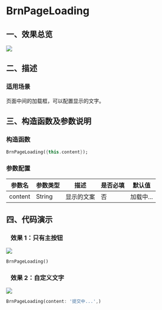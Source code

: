 # BrnPageLoading

## 一、效果总览

![](./img/BrnPageLoadingDemo1.png)

## 二、描述

### 适用场景

页面中间的加载框，可以配置显示的文字。

## 三、构造函数及参数说明

### 构造函数

```dart
BrnPageLoading({this.content});
```

### 参数配置

| **参数名** | **参数类型** | **描述**   | **是否必填** | **默认值** |
| ---------- | ------------ | ---------- | ------------ | ---------- |
| content    | String       | 显示的文案 | 否           | 加载中...  |

## 四、代码演示

###   效果 1：只有主按钮

![](./img/BrnPageLoadingDemo1.png)

```dart
BrnPageLoading()
```

###   效果 2：自定义文字

![](./img/BrnPageLoadingDemo2.png)

```dart
BrnPageLoading(content: '提交中...',)
```
